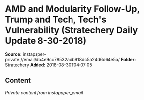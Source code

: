 # AMD and Modularity Follow-Up, Trump and Tech, Tech's Vulnerability (Stratechery Daily Update 8-30-2018)

**Source:** instapaper-private://email/db4e9cc78532adb918dc5a24d6d64e5a/
**Folder:** Stratechery
**Added:** 2018-08-30T04:07:05




## Content
*Private content from instapaper_email*

